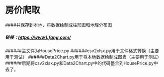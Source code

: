 # 房价爬取
####并保存到本地，将数据绘制成柱形图和地理分布图
##### 链接：https://www1.fang.com/
######主文件为HousePrice.py
######csv2xlsx.py用于文件格式转换（主要用于测试）
######Data2Chart.py用于将本地数据绘制成图表（主要用于测试）
######后期将csv2xlsx.py和Data2Chart.py中的代码整合到HousePrice.py中去了。